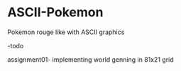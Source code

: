 # ASCII-Pokemon
Pokemon rouge like with ASCII graphics

-todo

assignment01- implementing world genning in 81x21 grid

